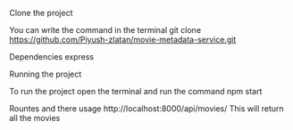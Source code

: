 Clone the project 

You can write the command in the terminal 
git clone https://github.com/Piyush-zlatan/movie-metadata-service.git


Dependencies
express

Running the project

To run the project open the terminal and run the command npm start


Rountes and there usage
 http://localhost:8000/api/movies/
 This will return all the movies



